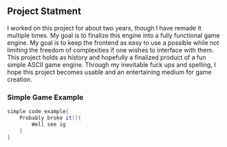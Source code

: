 ## Project Statment

I worked on this project for about two years, though I have remade it multiple times. My goal is to finalize this engine into a fully functional game engine. My goal is to keep the frontend as easy to use a possible while not limiting the freedom of complexities if one wishes to interface with them. This project holds as history and hopefully a finalized product of a fun simple ASCII game engine. Through my inevitable fuck ups and spelling, I hope this project becomes usable and an entertaining medium for game creation. 

### Simple Game Example
```scala
simple code example{
	Probably broke it(){
		Well see ig
	}
}
```
